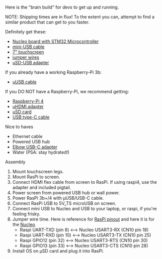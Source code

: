 Here is the "brain build" for devs to get up and running.

NOTE: Shipping times are in flux! To the extent you can, attempt to find a similar product that can get to you faster.

Definitely get these:
- [Nucleo board with STM32 Microcontroller](https://www.mouser.com/ProductDetail/STMicroelectronics/NUCLEO-L452RE?qs=sGAEpiMZZMtw0nEwywcFgEEYp888DlnM1Y5kGes2rJIHvcJjT1ZDkw%3D%3D)
- [mini-USB cable](https://www.amazon.com/AmazonBasics-USB-2-0-Cable-Male/dp/B00NH13S44/)
- [7" touchscreen](https://www.aliexpress.com/item/4000747984746.html)
- [jumper wires](https://www.amazon.com/GenBasic-Piece-Female-Jumper-Wires/dp/B01L5ULRUA/)
- [μSD-USB adapter](https://www.amazon.com/Anker-Portable-Reader-RS-MMC-Micro/dp/B006T9B6R2)

If you already have a working Raspberry-Pi 3b:
- [μUSB cable](https://www.amazon.com/dp/B07JBN6C5C/)

If you DO NOT have a Raspberry-Pi, we recommend getting:
- [Raspberry-Pi 4](https://www.mouser.com/ProductDetail/Raspberry-Pi/RPI4-MODBP-2GB-BULK?qs=%2Fha2pyFaduiq9oc0d1uK569Mu3%252BsSMVa9bhYkyZbjQ1oNl8pHrdrS2f8pDbixKgb)
- [μHDMI adapter](https://www.amazon.com/Seadream-Degree-Down-toward-Adapter-Connector/dp/B01EQC345A/)
- [μSD card](https://www.amazon.com/dp/B06XWMQ81P)
- [USB type-C cable](https://www.amazon.com/JSAUX-Charger-Braided-Compatible-Samsung/dp/B076FPGWNZ/ref=sxin_7_ac_d_rm)

Nice to haves
- Ethernet cable
- Powered USB hub
- [Elbow USB-C adapter](https://www.amazon.com/Poyiccot-2-Pack-Degree-Adapter-Extension/dp/B071XHQJG8/)
- Water (PSA: stay hydrated!)

Assembly
1. Mount touchscreen legs.
2. Mount RasPi to screen.
3. Connect HDMI flex cable from screen to RasPi. If using raspi4, use the adapter and included pigtail.
4. Power screen from powered USB hub or wall power.
5. Power RasPi 3b+/4 with μUSB/USB-C cable.
6. Connect RasPi USB to 5V_TS microUSB on screen.
7. Connect mini USB to Nucleo and USB to your laptop, or raspi, if you're feeling frisky.
8. Jumper wire time. Here is reference for [RasPi pinout](https://pinout.xyz/pinout/pin2_5v_power) and here it is for the [Nucleo](https://docs.zephyrproject.org/latest/_images/nucleo-l452re-pinout.png).
    - Raspi UART-TXD (pin 8) <--> Nucleo USART3-RX (CN10 pin 18)
    - Raspi UART-RXD (pin 10) <--> Nucleo USART3-TX (CN10 pin 25)
    - Raspi GPIO12 (pin 32) <--> Nucleo USART3-RTS (CN10 pin 30)
    - Raspi GPIO13 (pin 33) <--> Nucleo USART3-CTS (CN10 pin 28)
9. Install OS on μSD card and plug it into RasPi.